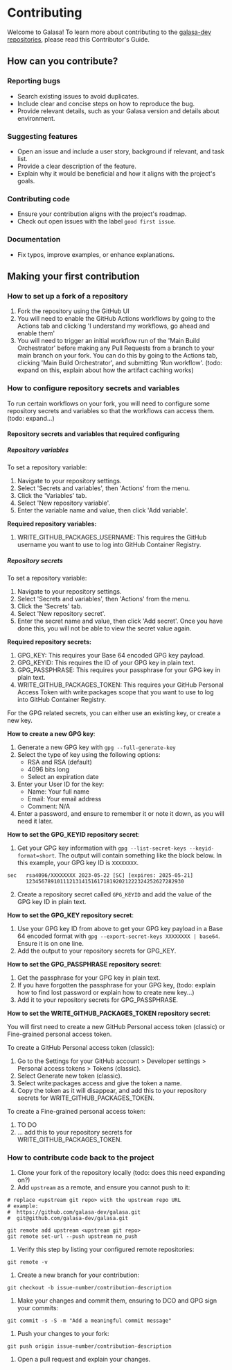 # Contributing

Welcome to Galasa! To learn more about contributing to the [galasa-dev repositories](https://github.com/galasa-dev), please read this Contributor's Guide.

## How can you contribute?

### Reporting bugs

- Search existing issues to avoid duplicates.
- Include clear and concise steps on how to reproduce the bug.
- Provide relevant details, such as your Galasa version and details about environment.

### Suggesting features

- Open an issue and include a user story, background if relevant, and task list.
- Provide a clear description of the feature.
- Explain why it would be beneficial and how it aligns with the project's goals.

### Contributing code

- Ensure your contribution aligns with the project's roadmap.
- Check out open issues with the label `good first issue`.

### Documentation

- Fix typos, improve examples, or enhance explanations.

## Making your first contribution

### How to set up a fork of a repository

1. Fork the repository using the GitHub UI
1. You will need to enable the GitHub Actions workflows by going to the Actions tab and clicking 'I understand my workflows, go ahead and enable them'
1. You will need to trigger an initial workflow run of the 'Main Build Orchestrator' before making any Pull Requests from a branch to your main branch on your fork. You can do this by going to the Actions tab, clicking 'Main Build Orchestrator', and submitting 'Run workflow'. (todo: expand on this, explain about how the artifact caching works)

### How to configure repository secrets and variables

To run certain workflows on your fork, you will need to configure some repository secrets and variables so that the workflows can access them. (todo: expand...)

#### Repository secrets and variables that required configuring

##### Repository variables

To set a repository variable:
1. Navigate to your repository settings.
1. Select 'Secrets and variables', then 'Actions' from the menu.
1. Click the 'Variables' tab.
1. Select 'New repository variable'.
1. Enter the variable name and value, then click 'Add variable'.

**Required repository variables:**

1. WRITE_GITHUB_PACKAGES_USERNAME: This requires the GitHub username you want to use to log into GitHub Container Registry.

##### Repository secrets

To set a repository variable:
1. Navigate to your repository settings.
1. Select 'Secrets and variables', then 'Actions' from the menu.
1. Click the 'Secrets' tab.
1. Select 'New repository secret'.
1. Enter the secret name and value, then click 'Add secret'. Once you have done this, you will not be able to view the secret value again.

**Required repository secrets:**

1. GPG_KEY: This requires your Base 64 encoded GPG key payload.
1. GPG_KEYID: This requires the ID of your GPG key in plain text.
1. GPG_PASSPHRASE: This requires your passphrase for your GPG key in plain text.
1. WRITE_GITHUB_PACKAGES_TOKEN: This requires your GitHub Personal Access Token with write:packages scope that you want to use to log into GitHub Container Registry.

For the GPG related secrets, you can either use an existing key, or create a new key.

**How to create a new GPG key**:
1. Generate a new GPG key with `gpg --full-generate-key`
2. Select the type of key using the following options:
    * RSA and RSA (default)
    * 4096 bits long
    * Select an expiration date
3. Enter your User ID for the key:
    * Name: Your full name
    * Email: Your email address
    * Comment: N/A
4. Enter a password, and ensure to remember it or note it down, as you will need it later.

**How to set the GPG_KEYID repository secret**: 

1. Get your GPG key information with `gpg --list-secret-keys --keyid-format=short`. The output will contain something like the block below. In this example, your GPG key ID is `XXXXXXXX`. 
```
sec   rsa4096/XXXXXXXX 2023-05-22 [SC] [expires: 2025-05-21]
      123456789101112131415161718192021222324252627282930
```
2. Create a repository secret called `GPG_KEYID` and add the value of the GPG key ID in plain text.


**How to set the GPG_KEY repository secret**: 

1. Use your GPG key ID from above to get your GPG key payload in a Base 64 encoded format with `gpg --export-secret-keys XXXXXXXX | base64`. Ensure it is on one line.
1. Add the output to your repository secrets for GPG_KEY.

**How to set the GPG_PASSPHRASE repository secret**: 

1. Get the passphrase for your GPG key in plain text.
1. If you have forgotten the passphrase for your GPG key, (todo: explain how to find lost password or explain how to create new key...)
1. Add it to your repository secrets for GPG_PASSPHRASE.

**How to set the WRITE_GITHUB_PACKAGES_TOKEN repository secret**: 

You will first need to create a new GitHub Personal access token (classic) or Fine-grained personal access token.

To create a GitHub Personal access token (classic):
1. Go to the Settings for your GitHub account > Developer settings > Personal access tokens > Tokens (classic). 
1. Select Generate new token (classic).
1. Select write:packages access and give the token a name.
1. Copy the token as it will disappear, and add this to your repository secrets for WRITE_GITHUB_PACKAGES_TOKEN.

To create a Fine-grained personal access token:
1. TO DO
1. ... add this to your repository secrets for WRITE_GITHUB_PACKAGES_TOKEN.

### How to contribute code back to the project
1. Clone your fork of the repository locally (todo: does this need expanding on?)
1. Add `upstream` as a remote, and ensure you cannot push to it:
```
# replace <upstream git repo> with the upstream repo URL
# example:
#  https://github.com/galasa-dev/galasa.git
#  git@github.com/galasa-dev/galasa.git

git remote add upstream <upstream git repo>
git remote set-url --push upstream no_push
```
1. Verify this step by listing your configured remote repositories:
```
git remote -v
```
1. Create a new branch for your contribution:
```
git checkout -b issue-number/contribution-description
```
1. Make your changes and commit them, ensuring to DCO and GPG sign your commits:
```
git commit -s -S -m "Add a meaningful commit message"
```
1. Push your changes to your fork:
```
git push origin issue-number/contribution-description
```
1. Open a pull request and explain your changes.
